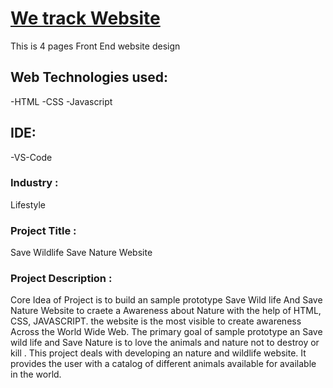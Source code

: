 # <a href="#"> We track Website </a>

This is 4 pages Front End website design

## Web Technologies used: 
-HTML
-CSS
-Javascript

## IDE: 
-VS-Code

### Industry :
Lifestyle


### Project Title :
Save Wildlife Save Nature Website 


### Project Description :
Core Idea of Project is to build an sample prototype Save Wild life And Save Nature Website to craete a Awareness about Nature with the help of HTML, CSS, JAVASCRIPT. the website is the most visible to create awareness Across the World Wide Web. The primary goal of sample prototype an Save wild life and Save Nature is to love the animals and nature not to destroy or kill . This project deals with developing an nature and wildlife website. It provides the user with a catalog of different animals available for available in the world. 
